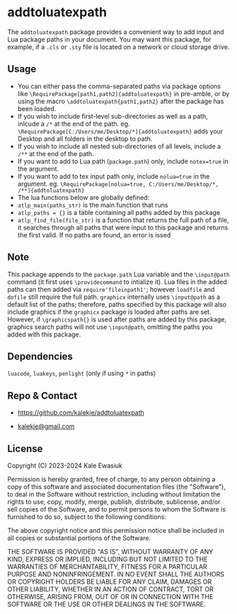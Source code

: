 # addtoluatexpath


The `addtoluatexpath` package provides a convenient way to add input and Lua package paths in your document.
You may want this package, for example, if a `.cls` or `.sty` file is located on a network or cloud storage drive.

## Usage
* You can either pass the comma-separated paths via package options like `\RequirePackage[path1,path2]{addtoluatexpath}` in pre-amble,
 or by using the macro `\addtoluatexpath{path1,path2}` after the package has been loaded.
* If you wish to include first-level sub-directories as well as a path, inlcude a `/*` at the end of the path.
   eg. `\RequirePackage[C:/Users/me/Desktop/*]{addtoluatexpath}` adds your Desktop and all folders in the desktop to path.
* If you wish to include all nested sub-directories of all levels, include a `/**` at the end of the path.
* If you want to add to Lua path (`package.path`) only, include `notex=true` in the argument.
* If you want to add to tex input path only, include `nolua=true` in the argument.
 eg. `\RequirePackage[nolua=true, C:/Users/me/Desktop/*, /**]{addtoluatexpath}`
* The lua functions below are globally defined: 
* `atlp_main(paths_str)` is the main function that runs
* `atlp_paths = {}` is a table containing all paths added by this package
* `atlp_find_file(file_str)` is a function that returns the full path of a file, it searches through all paths that were input to this package and returns the first valid. If no paths are found, an error is issed



## Note
This package appends to the `package.path` Lua variable and the `\input@path` command (it first uses `\providecommand` to intialize it).
Lua files in the added paths can then added via `require'fileinpath1'`; however `loadfile` and `dofile` still require the full path.
`graphicx` internally uses `\input@path` as a default list of the paths;
therefore, paths specified by this package will also include graphics if the `graphicx` package is loaded after paths are set.
However, if `\graphicspath{}` is used after paths are added by this package, graphics search paths will not use `\input@path`, omitting the paths you added with this package.

## Dependencies
`luacode`, `luakeys`, `penlight` (only if using `*` in paths)

## Repo & Contact

* <https://github.com/kalekje/addtoluatexpath>

* [kalekje@gmail.com](mailto:kalekje@gmail.com)


## License

Copyright (C) 2023-2024 Kale Ewasiuk

Permission is hereby granted, free of charge, to any person obtaining a copy
of this software and associated documentation files (the "Software"), to deal
in the Software without restriction, including without limitation the rights
to use, copy, modify, merge, publish, distribute, sublicense, and/or sell
copies of the Software, and to permit persons to whom the Software is
furnished to do so, subject to the following conditions:

The above copyright notice and this permission notice shall be included in
all copies or substantial portions of the Software.

THE SOFTWARE IS PROVIDED "AS IS", WITHOUT WARRANTY OF
ANY KIND, EXPRESS OR IMPLIED, INCLUDING BUT NOT LIMITED
TO THE WARRANTIES OF MERCHANTABILITY, FITNESS FOR A
PARTICULAR PURPOSE AND NONINFRINGEMENT.  IN NO EVENT
SHALL THE AUTHORS OR COPYRIGHT HOLDERS BE LIABLE FOR
ANY CLAIM, DAMAGES OR OTHER LIABILITY, WHETHER IN AN
ACTION OF CONTRACT, TORT OR OTHERWISE, ARISING FROM,
OUT OF OR IN CONNECTION WITH THE SOFTWARE OR THE USE
OR OTHER DEALINGS IN THE SOFTWARE.

